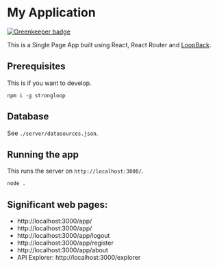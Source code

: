 # My Application

[![Greenkeeper badge](https://badges.greenkeeper.io/kahwee/movies-explorer.svg)](https://greenkeeper.io/)

This is a Single Page App built using React, React Router and [LoopBack](http://loopback.io).

## Prerequisites

This is if you want to develop.

```
npm i -g strongloop
```

## Database

See `./server/datasources.json`.

## Running the app

This runs the server on `http://localhost:3000/`.

```
node .
```

## Significant web pages:

* http://localhost:3000/app/
* http://localhost:3000/app/
* http://localhost:3000/app/logout
* http://localhost:3000/app/register
* http://localhost:3000/app/about
* API Explorer: http://localhost:3000/explorer
